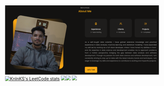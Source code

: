![alt text](https://github.com/nivin77789/calci/blob/main/img.png?raw=true)
[![KnlnKS's LeetCode stats](https://leetcode-stats-six.vercel.app/?username=nivin77789&theme=dark)](https://github.com/KnlnKS/leetcode-stats)
<img src="https://github-readme-streak-stats.herokuapp.com?user=nivin77789&theme=github-dark&hide_border=true&date_format=M%20j%5B%2C%20Y%5D"><img src="https://github-readme-stats.vercel.app/api?username=nivin77789&show_icons=true&theme=github_dark&hide_border=true"> <img src="https://github-readme-stats.vercel.app/api/top-langs/?username=nivin77789&layout=compact&theme=github_dark&hide_border=true">

